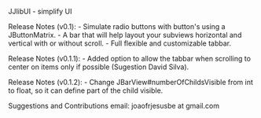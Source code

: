JJlibUI - simplify UI

Release Notes (v0.1):
 	- Simulate radio buttons with button's using a JButtonMatrix.
 	- A bar that will help layout your subviews horizontal and vertical with or without scroll.
 	- Full flexible and customizable tabbar.

Release Notes (v0.1.1):	
	- Added option to allow the tabbar when scrolling to center on items only if possible (Sugestion David Silva). 

Release Notes (v0.1.2):
	- Change JBarView#numberOfChildsVisible from int to float, so it can define part of the child visible.

Suggestions and Contributions email: joaofrjesusbe at gmail.com
